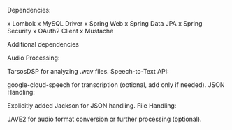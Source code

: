Dependencies:

x Lombok
x MySQL Driver
x Spring Web
x Spring Data JPA
x Spring Security
x OAuth2 Client
x Mustache

Additional dependencies 

Audio Processing:

TarsosDSP for analyzing .wav files.
Speech-to-Text API:

google-cloud-speech for transcription (optional, add only if needed).
JSON Handling:

Explicitly added Jackson for JSON handling.
File Handling:

JAVE2 for audio format conversion or further processing (optional).
